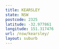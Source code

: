```yaml
---
title: KEARSLEY
state: NSW
postcode: 2325
latitude: -32.977861
longitude: 151.317476
url: /nsw/kearsley/
layout: suburb
---
```

